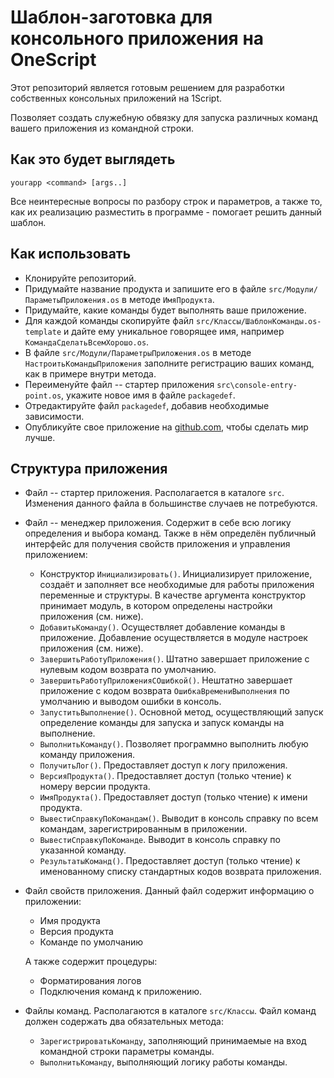 # Шаблон-заготовка для консольного приложения на OneScript

Этот репозиторий является готовым решением для разработки собственных консольных приложений на 1Script.

Позволяет создать служебную обвязку для запуска различных команд вашего приложения из командной строки.

## Как это будет выглядеть

    yourapp <command> [args..]

Все неинтересные вопросы по разбору строк и параметров, а также то, как их реализацию разместить в программе - помогает решить данный шаблон.

## Как использовать

* Клонируйте репозиторий.
* Придумайте название продукта и запишите его в файле `src/Модули/ПараметыПриложения.os` в методе `ИмяПродукта`.
* Придумайте, какие команды будет выполнять ваше приложение.
* Для каждой команды скопируйте файл `src/Классы/ШаблонКоманды.os-template` и дайте ему уникальное говорящее имя, например `КомандаСделатьВсемХорошо.os`.
* В файле `src/Модули/ПараметрыПриложения.os` в методе `НастроитьКомандыПриложения` заполните регистрацию ваших команд, как в примере внутри метода.
* Переименуйте файл -- стартер приложения `src\console-entry-point.os`, укажите новое имя в файле `packagedef`.
* Отредактируйте файл `packagedef`, добавив необходимые зависимости.
* Опубликуйте свое приложение на [github.com](https://github.com), чтобы сделать мир лучше.

## Структура приложения

* Файл -- стартер приложения. Располагается в каталоге `src`. Изменения данного файла в большинстве случаев не потребуются.
* Файл -- менеджер приложения. Содержит в себе всю логику определения и выбора команд. Также в нём определён публичный интерфейс для получения свойств приложения и управления приложением:
    * Конструктор `Инициализировать()`. Инициализирует приложение, создаёт и заполняет все необходимые для работы
    приложения переменные и структуры. В качестве аргумента конструктор принимает модуль, в котором определены настройки
    приложения (см. ниже).
    * `ДобавитьКоманду()`. Осуществляет добавление команды в приложение. Добавление осуществляется в модуле настроек
    приложения (см. ниже).
    * `ЗавершитьРаботуПриложения()`. Штатно завершает приложение с нулевым кодом возврата по умолчанию.
    * `ЗавершитьРаботуПриложенияСОшибкой()`. Нештатно завершает приложение с кодом возврата `ОшибкаВремениВыполнения`
    по умолчанию и выводом ошибки в консоль.
    * `ЗапуститьВыполнение()`. Основной метод, осуществляющий запуск определение команды для запуска и запуск
    команды на выполнение.
    * `ВыполнитьКоманду()`. Позволяет программно выполнить любую команду приложения.
    * `ПолучитьЛог()`. Предоставляет доступ к логу приложения.
    * `ВерсияПродукта()`. Предоставляет доступ (только чтение) к номеру версии продукта.
    * `ИмяПродукта()`. Предоставляет доступ (только чтение) к имени продукта.
    * `ВывестиСправкуПоКомандам()`. Выводит в консоль справку по всем командам, зарегистрированным в приложении.
    * `ВывестиСправкуПоКоманде`. Выводит в консоль справку по указанной команду.
    * `РезультатыКоманд()`. Предоставляет доступ (только чтение) к именованному списку стандартных  кодов возврата
    приложения.
* Файл свойств приложения. Данный файл содержит информацию о приложении:
    * Имя продукта
    * Версия продукта
    * Команде по умолчанию

    А также содержит процедуры:
    * Форматирования логов
    * Подключения команд к приложению.
* Файлы команд. Располагаются в каталоге `src/Классы`. Файл команд должен содержать два обязательных метода:
    * `ЗарегистрироватьКоманду`, заполняющий принимаемые на вход командной строки параметры команды.
    * `ВыполнитьКоманду`, выполняющий логику работы команды.
